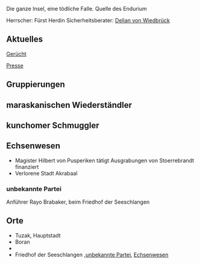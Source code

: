 Die ganze Insel, eine tödliche Falle.
Quelle des Endurium

Herrscher: Fürst Herdin
Sicherheitsberater: [Delian von Wiedbrück](Personen.md#Delian%20von%20Wiedbrück)

## Aktuelles

[Gerücht](Pforte%20des%20Grauens/Gerüchte%20und%20Nachrichten.md#rumor_maraskan)

[Presse](Pforte%20des%20Grauens/Gerüchte%20und%20Nachrichten.md#news_maraskan)

## Gruppierungen

## maraskanischen Wiederständler
## kunchomer Schmuggler
## Echsenwesen
* Magister Hilbert von Pusperiken tätigt Ausgrabungen von Stoerrebrandt finanziert
* Verlorene Stadt Akrabaal
### unbekannte Partei
Anführer Rayo Brabaker, beim Friedhof der Seeschlangen

## Orte
* Tuzak, Hauptstadt
* Boran
* 
* Friedhof der Seeschlangen ,[unbekannte Partei](Pforte%20des%20Grauens/Maraskan.md#unbekannte%20Partei), [Echsenwesen](Pforte%20des%20Grauens/Maraskan.md#Echsenwesen)

